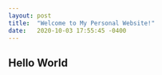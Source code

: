 ```yaml
---
layout: post
title:  "Welcome to My Personal Website!"
date:   2020-10-03 17:55:45 -0400
---
```

## Hello World
